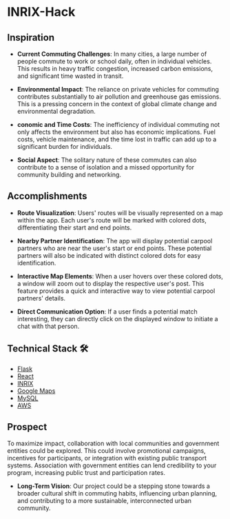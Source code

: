 # INRIX-Hack

## Inspiration

- **Current Commuting Challenges**: In many cities, a large number of people commute to work or school daily, often in individual vehicles. This results in heavy traffic congestion, increased carbon emissions, and significant time wasted in transit.

- **Environmental Impact**: The reliance on private vehicles for commuting contributes substantially to air pollution and greenhouse gas emissions. This is a pressing concern in the context of global climate change and environmental degradation.

- **conomic and Time Costs**: The inefficiency of individual commuting not only affects the environment but also has economic implications. Fuel costs, vehicle maintenance, and the time lost in traffic can add up to a significant burden for individuals.

- **Social Aspect**: The solitary nature of these commutes can also contribute to a sense of isolation and a missed opportunity for community building and networking.

## Accomplishments
- **Route Visualization**: Users' routes will be visually represented on a map within the app. Each user's route will be marked with colored dots, differentiating their start and end points.

- **Nearby Partner Identification**: The app will display potential carpool partners who are near the user's start or end points. These potential partners will also be indicated with distinct colored dots for easy identification.

- **Interactive Map Elements**: When a user hovers over these colored dots, a window will zoom out to display the respective user's post. This feature provides a quick and interactive way to view potential carpool partners' details.

- **Direct Communication Option**: If a user finds a potential match interesting, they can directly click on the displayed window to initiate a chat with that person.

## Technical Stack 🛠️

- [Flask](https://flask.palletsprojects.com/en/3.0.x/)
- [React](https://reactjs.org/)
- [INRIX](https://inrix.com/developers/)
- [Google Maps](https://developers.google.com/maps/apis-by-platform)
- [MySQL](https://www.mysql.com/)
- [AWS](https://aws.amazon.com/)

## Prospect
To maximize impact, collaboration with local communities and government entities could be explored. This could involve promotional campaigns, incentives for participants, or integration with existing public transport systems. Association with government entities can lend credibility to your program, increasing public trust and participation rates.

- **Long-Term Vision**: Our project could be a stepping stone towards a broader cultural shift in commuting habits, influencing urban planning, and contributing to a more sustainable, interconnected urban community.